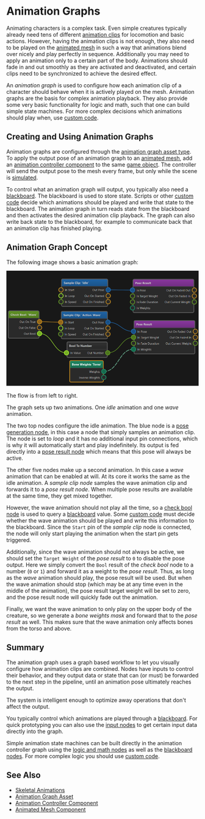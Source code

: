 # Animation Graphs

Animating characters is a complex task. Even simple creatures typically already need tens of different [animation clips](../animation-clip-asset.md) for locomotion and basic actions. However, having the animation clips is not enough, they also need to be played on the [animated mesh](../animated-mesh-asset.md) in such a way that animations blend over nicely and play perfectly in sequence. Additionally you may need to apply an animation only to a certain part of the body. Animations should fade in and out smoothly as they are activated and deactivated, and certain clips need to be synchronized to achieve the desired effect.

An *animation graph* is used to configure how each animation clip of a character should behave when it is actively played on the mesh. Animation graphs are the basis for complex animation playback. They also provide some very basic functionality for logic and math, such that one can build simple state machines. For more complex decisions which animations should play when, use [custom code](../../../custom-code/custom-code-overview.md).

## Creating and Using Animation Graphs

Animation graphs are configured through the [animation graph asset type](animation-graph-asset.md). To apply the output pose of an animation graph to an [animated mesh](../animated-mesh-component.md), add an [animation controller component](animation-controller-component.md) to the same [game object](../../../runtime/world/game-objects.md). The controller will send the output pose to the mesh every frame, but only while the scene is [simulated](../../../editor/run-scene.md).

To control what an animation graph will output, you typically also need a [blackboard](../../../Miscellaneous/blackboards.md). The blackboard is used to store state. Scripts or other [custom code](../../../custom-code/custom-code-overview.md) decide which animations should be played and write that state to the blackboard. The animation graph in turn reads state from the blackboard and then activates the desired animation clip playback. The graph can also write back state to the blackboard, for example to communicate back that an animation clip has finished playing.

## Animation Graph Concept

The following image shows a basic animation graph:

![Basic Graph](media/anim-graph-basic.png)

The flow is from left to right.

The graph sets up two animations. One *idle* animation and one *wave* animation.

The two top nodes configure the idle animation. The blue node is a [pose generation node](anim-nodes-pose-generation.md), in this case a node that simply samples an animation clip. The node is set to *loop* and it has no additional input pin connections, which is why it will automatically start and play indefinitely. Its output is fed directly into a [pose result node](anim-nodes-output.md) which means that this pose will always be active.

The other five nodes make up a second animation. In this case a *wave* animation that can be enabled at will. At its core it works the same as the idle animation. A *sample clip node* samples the wave animation clip and forwards it to a *pose result node*. When multiple pose results are available at the same time, they get mixed together.

However, the wave animation should not play all the time, so a [check bool node](anim-nodes-blackboard.md) is used to query a [blackboard](../../../Miscellaneous/blackboards.md) value. Some [custom code](../../../custom-code/custom-code-overview.md) must decide whether the wave animation should be played and write this information to the blackboard. Since the `Start` pin of the *sample clip* node is connected, the node will only start playing the animation when the start pin gets triggered.

Additionally, since the wave animation should not always be active, we should set the `Target Weight` of the *pose result* to `0` to disable the pose output. Here we simply convert the `Bool` result of the *check bool* node to a number (`0` or `1`) and forward it as a weight to the *pose result*. Thus, as long as the *wave* animation should play, the pose result will be used. But when the wave animation should stop (which may be at any time even in the middle of the animation), the pose result target weight will be set to zero, and the pose result node will quickly fade out the animation.

Finally, we want the wave animation to only play on the upper body of the creature, so we generate a *bone weights mask* and forward that to the *pose result* as well. This makes sure that the wave animation only affects bones from the torso and above.

## Summary

The animation graph uses a graph based workflow to let you visually configure how animation clips are combined. Nodes have inputs to control their behavior, and they output data or state that can (or must) be forwarded to the next step in the pipeline, until an animation pose ultimately reaches the output.

The system is intelligent enough to optimize away operations that don't affect the output.

You typically control which animations are played through a [blackboard](../../../Miscellaneous/blackboards.md). For quick prototyping you can also use the [input nodes](anim-nodes-input.md) to get certain input data directly into the graph.

Simple animation state machines can be built directly in the animation controller graph using the [logic and math nodes](anim-nodes-logic-math.md) as well as the [blackboard nodes](anim-nodes-blackboard.md). For more complex logic you should use [custom code](../../../custom-code/custom-code-overview.md).

## See Also

* [Skeletal Animations](../skeletal-animation-overview.md)
* [Animation Graph Asset](animation-graph-asset.md)
* [Animation Controller Component](animation-controller-component.md)
* [Animated Mesh Component](../animated-mesh-component.md)
